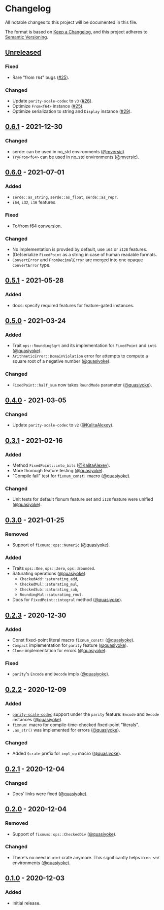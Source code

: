 # Changelog
All notable changes to this project will be documented in this file.

The format is based on [Keep a Changelog](https://keepachangelog.com/en/1.0.0/),
and this project adheres to [Semantic Versioning](https://semver.org/spec/v2.0.0.html).

## [Unreleased]
### Fixed
- Rare "from `f64`" bugs ([#25]).

### Changed
- Update `parity-scale-codec` to `v3` ([#26]).
- Optimize `From<f64>` instance ([#25]).
- Optimize serialization to string and `Display` instance ([#29]).

[#25]: https://github.com/loyd/fixnum/pull/25
[#26]: https://github.com/loyd/fixnum/issues/26
[#29]: https://github.com/loyd/fixnum/pull/29

## [0.6.1] - 2021-12-30
### Changed
- serde: can be used in no_std environments ([@mversic](https://github.com/mversic)).
- `TryFrom<f64>` can be used in no_std environments ([@mversic](https://github.com/mversic)).

## [0.6.0] - 2021-07-01
### Added
- `serde::as_string`, `serde::as_float`, `serde::as_repr`.
- `i64`, `i32`, `i16` features.

### Fixed
- To/from f64 conversion.

### Changed
- No implementation is provded by default, use `i64` or `i128` features.
- (De)serialize `FixedPoint` as a string in case of human readable formats.
- `ConvertError` and `FromDecimalError` are merged into one opaque `ConvertError` type.

## [0.5.1] - 2021-05-28
### Added
- docs: specify required features for feature-gated instances.

## [0.5.0] - 2021-03-24
### Added
- Trait `ops::RoundingSqrt` and its implementation for `FixedPoint` and `int`s ([@quasiyoke](https://github.com/quasiyoke)).
- `ArithmeticError::DomainViolation` error for attempts to compute a square root of a negative number ([@quasiyoke](https://github.com/quasiyoke)).

### Changed
- `FixedPoint::half_sum` now takes `RoundMode` parameter ([@quasiyoke](https://github.com/quasiyoke)).

## [0.4.0] - 2021-03-05
### Changed
- Update `parity-scale-codec` to `v2` ([@KalitaAlexey](https://github.com/KalitaAlexey)).

## [0.3.1] - 2021-02-16
### Added
- Method `FixedPoint::into_bits` ([@KalitaAlexey](https://github.com/KalitaAlexey)).
- More thorough feature testing ([@quasiyoke](https://github.com/quasiyoke)).
- "Compile fail" test for `fixnum_const!` macro ([@quasiyoke](https://github.com/quasiyoke)).

### Changed
- Unit tests for default fixnum feature set and `i128` feature were unified ([@quasiyoke](https://github.com/quasiyoke)).

## [0.3.0] - 2021-01-25
### Removed
- Support of `fixnum::ops::Numeric` ([@quasiyoke](https://github.com/quasiyoke)).

### Added
- Traits `ops::One`, `ops::Zero`, `ops::Bounded`.
- Saturating operations ([@quasiyoke](https://github.com/quasiyoke)):
  - `CheckedAdd::saturating_add`,
  - `CheckedMul::saturating_mul`,
  - `CheckedSub::saturating_sub`,
  - `RoundingMul::saturating_rmul`.
- Docs for `FixedPoint::integral` method ([@quasiyoke](https://github.com/quasiyoke)).

## [0.2.3] - 2020-12-30
### Added
- Const fixed-point literal macro `fixnum_const!` ([@quasiyoke](https://github.com/quasiyoke)).
- `Compact` implementation for `parity` feature ([@quasiyoke](https://github.com/quasiyoke)).
- `Clone` implementation for errors ([@quasiyoke](https://github.com/quasiyoke)).

### Fixed
- `parity`'s `Encode` and `Decode` impls ([@quasiyoke](https://github.com/quasiyoke)).

## [0.2.2] - 2020-12-09
### Added
- [`parity-scale-codec`](https://docs.rs/parity-scale-codec) support under the `parity` feature: `Encode` and `Decode` instances ([@quasiyoke](https://github.com/quasiyoke)).
- `fixnum!` macro for compile-time-checked fixed-point "literals".
- `.as_str()` was implemented for errors ([@quasiyoke](https://github.com/quasiyoke)).

### Changed
- Added `$crate` prefix for `impl_op` macro ([@quasiyoke](https://github.com/quasiyoke)).

## [0.2.1] - 2020-12-04
### Changed
- Docs' links were fixed ([@quasiyoke](https://github.com/quasiyoke)).

## [0.2.0] - 2020-12-04
### Removed
- Support of `fixnum::ops::CheckedDiv` ([@quasiyoke](https://github.com/quasiyoke)).

### Changed
- There's no need in `uint` crate anymore. This significantly helps in `no_std` environments ([@quasiyoke](https://github.com/quasiyoke)).

## [0.1.0] - 2020-12-03
### Added
- Initial release.

[unreleased]: https://github.com/loyd/fixnum/compare/v0.6.1...HEAD
[0.6.1]: https://github.com/loyd/fixnum/compare/v0.6.0...v0.6.1
[0.6.0]: https://github.com/loyd/fixnum/compare/v0.5.1...v0.6.0
[0.5.1]: https://github.com/loyd/fixnum/compare/v0.5.0...v0.5.1
[0.5.0]: https://github.com/loyd/fixnum/compare/v0.4.0...v0.5.0
[0.4.0]: https://github.com/loyd/fixnum/compare/v0.3.1...v0.4.0
[0.3.1]: https://github.com/loyd/fixnum/compare/v0.3.0...v0.3.1
[0.3.0]: https://github.com/loyd/fixnum/compare/v0.2.3...v0.3.0
[0.2.3]: https://github.com/loyd/fixnum/compare/v0.2.2...v0.2.3
[0.2.2]: https://github.com/loyd/fixnum/compare/v0.2.1...v0.2.2
[0.2.1]: https://github.com/loyd/fixnum/compare/v0.2.0...v0.2.1
[0.2.0]: https://github.com/loyd/fixnum/compare/v0.1.0...v0.2.0
[0.1.0]: https://github.com/loyd/fixnum/releases/tag/v0.1.0
